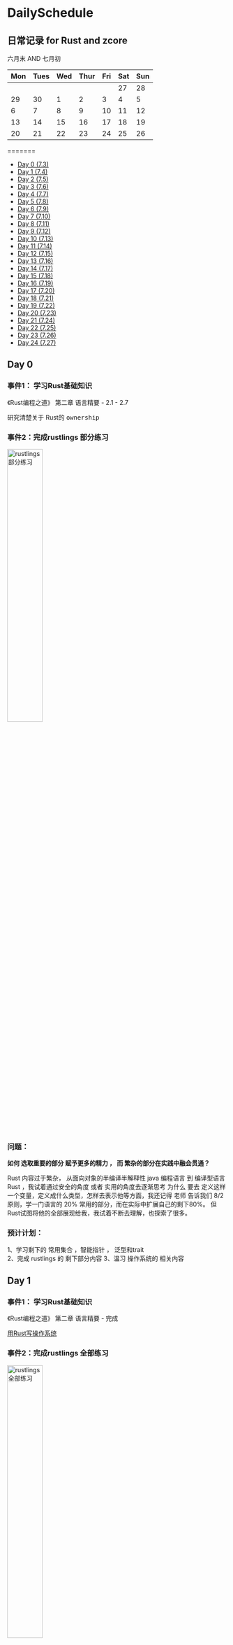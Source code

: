 # DailySchedule
## 日常记录 for Rust and zcore
六月末 AND 七月初

| Mon  | Tues | Wed  | Thur | Fri  | Sat  | Sun  |
| ---- | ---- | ---- | ---- | ---- | ---- | ---- |
|      |      |      |      |      | 27   | 28   |
| 29   | 30   | 1    | 2    | 3    | 4    | 5    |
| 6    | 7    | 8    | 9    | 10   | 11   | 12   |
| 13   | 14   | 15   | 16   | 17   | 18   | 19   |
| 20   | 21   | 22   | 23   | 24   | 25   | 26   |

=======

* [Day 0 (7.3)](#0)  
* [Day 1 (7.4)](#Day001)   
* [Day 2 (7.5)](#Day002)   
* [Day 3 (7.6)](#Day003)  
* [Day 4 (7.7)](#Day004)   
* [Day 5 (7.8)](#Day005)   
* [Day 6 (7.9)](#Day006)   
* [Day 7 (7.10)](#Day007)   
* [Day 8 (7.11)](#Day008)   
* [Day 9 (7.12)](#Day009)   
* [Day 10 (7.13)](#Day010)   
* [Day 11 (7.14)](#Day011)   
* [Day 12 (7.15)](#Day012)   
* [Day 13 (7.16)](#Day013)   
* [Day 14 (7.17)](#Day014)   
* [Day 15 (7.18)](#Day015)   
* [Day 16 (7.19)](#Day016)   
* [Day 17 (7.20)](#Day017)   
* [Day 18 (7.21)](#Day018)   
* [Day 19 (7.22)](#Day019)   
* [Day 20 (7.23)](#Day020)   
* [Day 21 (7.24)](#Day021)   
* [Day 22 (7.25)](#Day022)   
* [Day 23 (7.26)](#Day023)   
* [Day 24 (7.27)](#Day024)   
<span id="0"></span>
## Day 0

### 事件1： 学习Rust基础知识

《Rust编程之道》 第二章 语言精要 - 2.1 - 2.7

研究清楚关于 Rust的 <kbd> ownership</kbd>

### 事件2：完成rustlings 部分练习
<img src="https://github.com/dingiso/DailySchedule/blob/master/img/Day1.png?raw=true" alt="rustlings部分练习" width="40%" height="40%" />

### 问题：

**如何 选取重要的部分 赋予更多的精力 ， 而 繁杂的部分在实践中融会贯通？**

Rust 内容过于繁杂， 从面向对象的半编译半解释性 java 编程语言 到  编译型语言 Rust ，我试着通过安全的角度 或者 实用的角度去逐渐思考 为什么 要去 定义这样一个变量，定义成什么类型，怎样去表示他等方面，我还记得 老师 告诉我们 8/2 原则，学一门语言的 20% 常用的部分，而在实际中扩展自己的剩下80%。 但Rust试图将他的全部展现给我，我试着不断去理解，也探索了很多。

### 预计计划：  

1、学习剩下的 常用集合 ，智能指针 ， 泛型和trait  
2、完成 rustlings 的 剩下部分内容
3、温习 操作系统的 相关内容 

<span id="Day001"></span>

## Day 1

### 事件1： 学习Rust基础知识

《Rust编程之道》 第二章 语言精要 - 完成

[用Rust写操作系统](https://learningos.github.io/rcore_step_by_step_webdoc/#从零开始写-os)

### 事件2：完成rustlings 全部练习

<img src="https://github.com/dingiso/DailySchedule/blob/master/img/Day2.png?raw=true" alt="rustlings全部练习" width="40%" height="40%" />

### 问题：

**rust 教程中有哪些重点和操作系统需要用到的相关，需要学习的比较深入？**

### 预计计划：  

1、精通完善 模块 ，macro_rules! , 
2、利用 rust 完成 中长练习题
3、温习 操作系统的 相关内容、

<span id="Day002"></span>

## Day 2

### 事件1： 学习Rust基础知识

《Rust编程之道》 第三，四，五章  - 粗略看完

 Rust视频教程部分基础部分-看完-巩固复习

[Rust编程视频教程](https://www.bilibili.com/video/BV1xJ411B79h?from=search&seid=11648763424608637522)

### 事件2：对基础知识部分进行总结，形成xmind 文件

<img src="https://github.com/dingiso/DailySchedule/blob/master/img/Rust.png?raw=true" alt="rust总结" width="40%" height="40%" />

### 问题：

Rust 中 的 **Error E5020** 的相关问题

### 预计计划：  

1、细看剩下的章节 
2、利用 rust 完成 中长练习题
3、温习 操作系统的 相关内容

<span id="Day003"></span>

## Day3

### 事件1： 学习Rust基础知识

重点阅读《Rust编程之道》 第三、四、五章，理解类型系统和所有权；第九章，理解错误处理； 第十三章，理解Unsafe Rust）

 Rust视频教程部分基础部分-看完-巩固复习

[Rust编程视频教程](https://www.bilibili.com/video/BV1xJ411B79h?from=search&seid=11648763424608637522)

### 事件2：完成《Rust编程之道》第十章



### 解决问题：

Rust 中 的 全局变量，可变全局变量的声明

### 预计计划：  

1、细看剩下的章节 
2、利用 rust 完成 中长练习题
3、温习 操作系统的 相关内容

<span id="Day004"></span>
## Day4

### 事件1： 练习Rust

完成leetcode 5道练习题

### 事件2：读RISC-V 官方文档



### 解决问题：

Rust 中 linkedlist 等的数据结构

### 预计计划：  

1、进入RISC-v
2、利用 rust 完成 中长练习题
3、温习 操作系统的 相关内容

<span id="Day005"></span>

## Day5

今天有考试 ， 复习了一天 :blonde_woman:

<span id="Day006"></span>
## Day6

### 事件1： 读完 计算机组成原理 RISC-V 前两章

[读书笔记](https://github.com/dingiso/DailySchedule/blob/master/docs/%E8%AE%A1%E7%AE%97%E6%9C%BA%E7%BB%84%E6%88%90%E4%B8%8E%E8%AE%BE%E8%AE%A1RISC-V.md)

### 事件2： 看 浙大 的视频



### 解决问题：

Rust 中的 生命周期的内容

### 预计计划：  

1、继续研究RISC-v
2、利用 rust 完成 中长练习题
3、温习 操作系统的 相关内容

<span id="Day007"></span>

## Day7

### 事件1： 看RISC-V 特权级指令相关内容



### 事件2： 每日一题

[地下城游戏](https://leetcode-cn.com/problems/dungeon-game/solution/zhi-guan-jie-fa-by-dingiso/)
[源文件](https://github.com/dingiso/DailySchedule/blob/master/code/Leetcode-Exercize/174_%E5%9C%B0%E4%B8%8B%E5%9F%8E%E6%B8%B8%E6%88%8F.rs)

### 解决问题：

Rust 中的 

### 预计计划：  

1、继续研究RISC-v
2、温习 操作系统-物理内存管理 的 相关内容

<span id="Day008"></span>

## Day8

### 事件1： lab-0

1. 为了借用新的特性 nightly
2. std 依赖操作系统 `#![no_std]` 禁用
3. `panic_handler` 也在std库中，但是在运行过程中必须实现，所以我们自己写一个
4. 异常时是要通过堆栈反向**捕获异常**并**清理现场**的，暂时不需实现，所以panic直接终止
5. `main`函数并不能作为操作系统入口，所以我们用`_start` 函数代替，并利用 `extern "C"` 和 `# [no_mangle]` 来使得他成为入口函数
6. 通过改变链接器参数，使得程序编译成不依赖其他运行时环境的裸机目标
7. 对于一个OS内核，他的起始地址和普通程序不同，在高地址上，通过更改-链接脚本
8. 通过更改链接脚本使得，内核放在正确的地址上，并依次按顺序排放，`_start` 在先.
9. 内核运行还需要环境支持，所以我们用汇编重写`_start` ，分配启动栈，并跳转到内核入口
10. 将汇编代码内联到`main.rs`中，并更改内核入口为`rust_main`
11. 建立`Makefile` 保存编译运行参数，方便直接调用运行
12. OpenSBI 所提供的`SBI`调用参数 **0-8** ，为我们提供操作操作系统的基本功能
13. 输出功能利用`core`中的输出函数调用`SBI`的单字符输出，并利用`println`等宏进行封装
14. 完善 `panic` 和 `abort` 功能

### 事件2： 每日一题

[不同的二叉搜索树](https://leetcode-cn.com/problems/unique-binary-search-trees/solution/jie-ti-si-lu-by-dingiso/)
[源文件](https://github.com/dingiso/DailySchedule/blob/master/code/Leetcode-Exercize/96.%E4%B8%8D%E5%90%8C%E7%9A%84%E4%BA%8C%E5%8F%89%E6%90%9C%E7%B4%A2%E6%A0%91.rs)

### 解决问题：

Rust 中的 生命周期的内容

### 预计计划：  

1、继续研究RISC-v
2、温习 操作系统-虚拟存储 的 相关内容

<span id="Day009"></span>

## Day9

### 事件1： 总结一周的内容，参加研讨



### 事件2： 每日一题

[两个数组的交集](https://leetcode-cn.com/problems/intersection-of-two-arrays-ii/solution/zui-la-ji-dai-ma-mei-you-zhi-yi-by-dingiso/)
[源文件](https://github.com/dingiso/DailySchedule/blob/master/code/Leetcode-Exercize/350.%20%E4%B8%A4%E4%B8%AA%E6%95%B0%E7%BB%84%E7%9A%84%E4%BA%A4%E9%9B%86%20II.rs)

### 解决问题：

gdb 调试时， make debug 不成功， 修改debug 值 留下 -s -S 内容 ， 自行打开 gdb调试
### gdb常用命令总结
**list(简写 l)**  ： 查看源程序代码，默认显示10行，按回车键继续看余下的
**list 行号**：将显示当前文件以“行号”为中心的前后10行代码，如：list 12
**list 函数名**：将显示“函数名”所在函数的源代码，如：list main
**list ：不带参数**，将接着上一次 list 命令的，输出下边的内容。

**break(简写 b)** ：格式 b 行号，在某行设置断点；
**b fn1 if a＞b**：条件断点设置
**break func（break缩写为b）**：在函数func()的入口处设置断点，如：break cb_button
**delete n**：删除第n个断点
**disable n**：暂停第n个断点
**enable n**：开启第n个断点
**clear n**：清除第n行的断点
**delete breakpoints**：清除所有断点：

**info b （info breakpoints）** ：显示当前程序的断点设置情况
* Num： 断点编号
* Disp：断点执行一次之后是否有效 kep：有效 dis：无效
* Enb： 当前断点是否有效 y：有效 n：无效
* Address：内存地址
* What：位置

**run （简写 r）** ： 其作用是运行程序，当遇到断点后，程序会在断点处停止运行，等待用户输入下一步的命令。
**continue（简写 c)** ： 继续执行程序，直到下一个断点或者结束；
**next（简写 n )** ：单步执行程序，但是遇到函数时会直接跳过函数，不进入函数；
**step(简写 s)** ：单步执行程序，但是遇到函数会进入函数；
**until**：运行程序直到退出循环体；
**until+行号**： 运行至某行，不仅仅用来跳出循环；
**finish**： 运行程序到当前函数完成返回，并打印函数返回时的堆栈地址和返回值及参数值等信息；
**call 函数(参数)** ：调用程序中可见的函数，并传递“参数”，如：call gdb_test(55)；
**quit：（简记为 q） ** ：退出gdb；

**print、whatis** + 变量名 ： 查看变量


### 预计计划：  

1、lab-1
2、总结 lab-0 的代码，形成体系

<span id="Day010"></span>

## Day10

### 事件1： lab-1

1. 中断处理首先要保存上下文(即寄存器)在栈中,并在中断后恢复,分为两部分: 
   * context :通用32个寄存器,保存触发中断的指令地址`sepc`和系统状态的`sstatus`
   * 单列 :保存中断主要信息和原因的 `scause` 和 `stval`,因为后面需要使用所以单独
2. 利用汇编将寄存器的值存储在栈中,注意栈寄存器`sp`就是`x2`,所以需要空出他
3. 利用 `STIE` 位开启时钟中断,利用 `sstatus` 的 `SIE` 位,允许内核态被中断打断
4. 通过`sbi_call` 可以预约下一次的时钟中断,`time`参数就是中断时间
5. 总结 时钟中断的调用过程

### 事件2： 每日一题

[正则表达式匹配](https://leetcode-cn.com/problems/regular-expression-matching) 

### 解决问题：

回看  risc -v 的寄存器 架构 ，与 MSU 三种模式

### 预计计划：  

1、总结 lab-1 的内容
2、温习 操作系统-中断 的 相关内容

<span id="Day011"></span>

## Day11

### 事件1： lab-1

完成实验题

<image src="" alt="" />

### 事件2： 每日一题

[判断二分图](https://github.com/dingiso/DailySchedule/blob/master/code/Leetcode-Exercize/785.%E5%88%A4%E6%96%AD%E4%BA%8C%E5%88%86%E5%9B%BE.rs) 

### 解决问题：

sbi 中的中断的情况及其作用

### 预计计划：  

1、总结 lab-1 的内容
2、温习 操作系统-中断 的 相关内容

<span id="Day012"></span>

## Day12 ,13,14

17 号考科三， 备战科三 + 一门考试

<span id="Day013"></span>

<span id="Day014"></span>

<span id="Day015"></span>

## Day15

### 事件1： lab-2 动态内存分配

1. 对于动态内存分配，我们需要实例一个`堆`对象，而这个对象必须具有以下特征

   * 实现 `Trait GlobalAlloc` 的分配功能
     * 实现 `alloc` 和 `dealloc` 函数  ， 要求分配连续`size`大小，满足`align`对齐
   * 使用语义项`#[global_allocator]`进行标记

   编译器便会自动使用我们提供的内存分配函数

2. 先开辟一个`u8`数组，将首地址和长度付给我们定义好的堆对象即可

3. 探寻内核使用的结尾地址，`linker.ld` 说明了结尾地址为 `kernel_end` 我们将此函数实现，并将他的地址 作为 `usize` 输出皆可。

<image src="" alt="" />

### 事件2： 每日一题

[97. 交错字符串](https://github.com/dingiso/DailySchedule/blob/master/code/Leetcode-Exercize/97.%E4%BA%A4%E9%94%99%E5%AD%97%E7%AC%A6%E4%B8%B2.rs)

### 解决问题：

回看  risc -v 的寄存器 架构 ，与 MSU 三种模式

### 预计计划：  

1、总结 lab-1 的内容
2、温习 操作系统-中断 的 相关内容

<span id="Day016"></span>

## Day16

### 事件1： 参加 每周一次的研讨会

参加组织的会议，了解到了很多相关的内容，着重的

### 事件2： 每日一题

[312.戳气球](https://github.com/dingiso/DailySchedule/blob/master/code/Leetcode-Exercize/312.%E6%88%B3%E6%B0%94%E7%90%83.rs)

### 事件3： 完成lab2

实现了内存的动态分配

<img src="https://github.com/dingiso/DailySchedule/blob/master/img/Day17-1.png?raw=true" alt="内存的动态分配" width="40%" height="40%" />

探测了内核的结尾地址

<img src="https://github.com/dingiso/DailySchedule/blob/master/img/Day17-2.png?raw=true" alt="探测了内核的结尾地址" width="40%" height="40%" />

### 总结：  

#### 物理页的管理与分配

1. 页首地址满足 4kB 的倍数 ，页号 x4096 = 页首地址

2. 分配的地址不存在堆或栈中，我们利用`FrameTracker`封装，实现类似于`Box` 的智能指针的相关特性，相当于我们对**页**实现了以下操作：

   * 封装了 `&'static mut` 类型的引用
   * 提供了 `Drop` 函数，存在生命周期，超出后自动析构
   * 需要引用计数则外面封装 [`Arc`](alloc::sync::Arc) 

3. 针对所有的物理页，我们实现了一个物理页分配器封装对页的操作

   ```rust
    pub static ref FRAME_ALLOCATOR: Mutex<FrameAllocator<AllocatorImpl>> = Mutex::new(FrameAllocator::new(Range::from(PhysicalPageNumber::ceil(PhysicalAddress::from(*KERNEL_END_ADDRESS))..PhysicalPageNumber::floor(MEMORY_END_ADDRESS),)));
   ```

   **`Mutex<FrameAllocator<AllocatorImpl>>`** 

   * `Mutex`对分配器加锁防止多个线程访问，

   * `FrameAllocator` 为主要分配器，

   * `AllocatorImpl` 为分配器算法。

   `PhysicalPageNumber::ceil(PhysicalAddress::from(*KERNEL_END_ADDRESS))..PhysicalPageNumber::floor(MEMORY_END_ADDRESS)`

   分配器分配的内存范围从 `kerne_end` 结束（上取整）开始到 我们可访问内存的最后的（下取整）

4. 分配器算法利用的是实际物理页和起始地址的偏移量

<span id="Day017"></span>

## Day17

### 事件1： 钻研lab-3的内容

### 基础内容 - 关于页表

### 首先： 为什么要用到虚拟地址？

简单理解，这是为了方便程序编写者的一种方法。比如我的程序想要运行在这个操作系统上， 我希望不需要考虑操作系统的实际内存情况，难道我还要看一下操作系统的代码，或翻一下手册么？ ， 我希望我的程序用的就是从 `0x1` 开始的连续地址，那么这个 `0x1` 就是虚拟地址。

### 页表：

但是在操作系统中，实际运行时是需要使用实际物理地址的，那么我们如何推算物理地址呢，我们可以将这种（虚拟地址-物理地址）看作一种函数（映射）关系
`f (虚拟地址）= 物理地址` 在存储时 就有了两种储存的方法，

1. 第一种 我们将这个 `f` 函数（简单理解是个线性的）关系储存下来 - 也就是 最开始[修改内核](https://rcore-os.github.io/rCore-Tutorial-deploy/docs/lab-3/guide/part-2.html) 中使用的方法， 只需要统一加一个 偏移量即可。
2. 第二种 我们将每一个 （虚拟地址-物理地址） 也就 (x,y) 按对存储起来，通过查找 虚拟地址，便能获得相应的物理地址。

第二种方法便是我们所说的页表 ， 他是一（多）张，存储这种关系的表，通过查表便能完成 查找物理地址的任务。

> 而且，虚拟地址也是对物理的地址的一种封装方法，可以实现内核对物理地址的权限管理，也就是我们在页表项的标志位，假设我不希望系统内核所在的地址被其他人写入其他内容，我只需要在页表项上

### 多级页表：

这种方法主要是为了节省内存，同时可以方便我们不用跨物理页去查询这张表。那么他为什么可以节省内存呢？
**举个小栗子：** 内核代码在虚拟地址里 是 `0xffffffff80200000` ， 在实际物理地址是 `0x80200000` ， 在普通页表中我要这么存储， `(0xffffffff80200000,0x80200000,flag)` 这样的。同样在表示内核以 0xffffffff 开头的虚拟地址还有很多，这样会无形中增加很多的空间开销，但我们知道不断存储 `0xffffffff` 是冗余的。所以我们利用分级的方法，可以把页表变成下面的形式（理解方法）：

- 二级页表 `（0xffffffff（虚拟地址的高位），存储下面一级页表的物理页号（首地址） ）`
- 一级页表 `（0x80200000（低位），0x80200000（物理地址））`
  通过二级页表查找到一级页表的存储位置，再通过低位找到对应的物理地址。

**那么**我们实际上对于所有 以开头 `0xffffffff` 开头的虚拟地址，二级页表中永远只有一个页表项，这就节省了原来每次都要把他写上的空间。



### 事件2： 每日一题

[167. 两数之和 II - 输入有序数组](https://github.com/dingiso/DailySchedule/blob/master/code/Leetcode-Exercize/167.%E4%B8%A4%E6%95%B0%E4%B9%8B%E5%92%8C.rs)

### 事件3：

### 预计计划：  

1、继续 lab-3 的进程
2、lab-3 实验

<span id="Day018"></span>

## Day18

### 事件1： 完成lab-3

1. 更改 linker.ld 的数据存放起址改为虚拟地址，并在各字段加入对齐，使得一个虚拟页不会有两个段。目的是为了可以对每一个段赋予不同的属性

2. entry.asm 中利用  下面代码使得 CPU模式 变为 Sv39

   ```assembly
   # 8 << 60 是 satp 中使用 Sv39 模式的记号
       li t1, (8 << 60)
       or t0, t0, t1
       # 写入 satp 并更新 TLB
       csrw satp, t0
   ```

   

3. 给出内核使用线性映射的偏移量 并 在 entry.asm 中 建立一个boot_page_table 作为初始页表，

   * 第一个映射是 0x8000_0000 -> 0x8000_0000 VPN3 是 10B 所以放在第三位
   * 第二个映射是 0xffff_ffff_8000_0000 -> 0x8000_0000 VPN3 是 111111110B 所以放在 510位
   * 保存第一个映射是违反规则的，但是为了执行 这个asm内的代码，所以要存在这个映射。

4. 将虚拟地址 分为 `0..9 的VPN1` `9..18的VPN2` `18..27的VPN3`

5. **页表项  ：PageTableEntry = 标志位+页号**   |对 物理页号进行封装

6. **页表 ：PageTable** |装满一个物理页的页表项数组

7. **页表智能指针：PageTableTracker** 因为页表太大了，所以利用上文提供的工具 `FrameTracker` ，将这个页表当成一个物理页看待，利用“智能指针”对其进行操作。

8. **内存段：Segment** |在很多情况下虚拟页的单位量级太小了，我们对内存的管理可能一次涉及很多页，为了简化操作，我们将很多虚拟页统一封装为一个`Segment`，它具有以下属性

   * 两种简单的映射类型 ： 线性映射 和 每一帧都有映射
   * 映射到的一块连续的虚拟地址
   * 统一的权限标识

9. **实际应用的映射关系：Mapping** | 完成了基础的结构定义，那么我们该实际的对每个线程的映射关系进行封装并完成实际的操作和结构了：

   * 保存了 页表向量 ， 根页表物理页号， 映射信息
   * `find_entry()` 实现 给定虚拟页号查找物理页号
   * `map()` 实现了实际数据（未写入页中）的写入并构建映射
     * 线性则利用 我们`address.rs` 中规定的方式直接转换
     * `Framed` 则 分割数据 ， 更新页表，写入物理页， 将映射关系写入映射
   * `activate()` 实现了将页表起使地址写入`satp` ，使用`Sv39`模式并 刷新`TLB`

10. **实现内核的重映射 ：MemorySet** ： 利用我们工作替代原来的蛮夷，

### 事件2： 每日一题

[95. 不同的二叉搜索树 II](https://github.com/dingiso/DailySchedule/blob/master/code/Leetcode-Exercize/95.%E4%B8%8D%E5%90%8C%E7%9A%84%E4%BA%8C%E5%8F%89%E6%90%9C%E7%B4%A2%E6%A0%912.rs)

### 事件3： 小的提议记录

lab-1 程序运行状态 Context 推荐加入源文件的注释 , 并去掉 `Scause` 的use

> 发生中断时，保存的寄存器
>
> 包括所有通用寄存器，以及：
>
> - `sstatus`：各种状态位
>
> - `sepc`：产生中断的地址
>
> ### `#[repr(C)]` 属性
>
> 要求 struct 按照 C 语言的规则进行内存分布，否则 Rust 可能按照其他规则进行内存排布



### 预计计划：  

1、开始进行 lab-4
2、加油！！

<span id="Day019"></span>

## Day19

### 事件1： 钻研lab-4

1. **线程：Thread** | 线程是我们关注的实际**执行代码的单位**，教程的定义包括

   * 线程 ID  - 唯一标识线程的身份

   * 线程的栈 - 线程占有一段的虚拟空间来进行利用

   * 所属的进程

   * 代表自身情况的可变变量（`Mutex`）- 包括 运行上下文，是否休眠，结束等属性 ， 

     > 利用 `Mutex` 来包装使得 `Arc<Thread>` 保存的线程中的这些值可以被我们使用。

2. **进程： Process** | 资源调度的基本单位，只需要保存自身属性和 线程共享页表，内存空间即可

   * 属于 用户态 还是 内核态
   * 共用的 一块 内存空间，页表

3. **线程管理器：Processor** | 存放和管理所有的线程，主要包括：

   * 正在执行的线程
   * 调度器 对线程实现调度，包括线程的添加，移除，进行下一个
   * 休眠线程-处于等待状态的一些线程

   实现全局的，由`Lock`封装的管理器，我们利用`Mutex`和 `关闭时钟中断`  保证他一直在线

4. 通过设置`Context`进行一个小的实验，进行验证并执行

   * `mv sp a0`  ,  通过 `__restore` 传入一个参数-即我们精心涉及的`Context`
   * 原来我们是在实验中为了验证中断而开启了中断，现在我们将其放在了线程开始时

5. **中断处理** ： |   线程切换实际为时钟中断的过程，我们需要在中断处理时完成切换

   * 定义的管理器`PROCESSOR`完成当前线程的 上下文 的保存
   * 管理器为我们分配下一个应该调用的进程，并将他的上下文返回 通过 `__restore` 转换
     *  如果没有下一个线程，则启动休眠线程，都没有则退出

6. **线程的结束：**| 通过设置 `ra` 时线程顺利结束 

   * 原来线程结束触发`Exception::InstructionPageFault`  ，跳转 `0x0`
   * 通过触发中断，通知操作系统进行释放，`ecall` 调用 `ebreak`
   * 将中断包装在结束函数中，标记线程结束，并设置线程结束的 `ra`

7. **内核栈：** | 但发生中断时，会切换到内核态，原来用于处理中断的`sp`指针需要一个内核栈，专门用于在内核态执行函数 - 防止线程的崩溃导致操作系统的崩溃

   * 只需要一个内核栈，因为只有中断时使用内核栈，而不会有两个线程同时中断

   * 内核栈的地址不能放在通用寄存器中，而`sscratch`只有内核态能访问，比较合适

   * 实际的做法: 定义`kernel_stack`分配空间，`interrupt.asm`中对`sscratch`操作

     * 为内核栈分配一段空间
     * 运行线程时，将内核栈指针保存在`sscratch`寄存器中
     * 中断时，则从将 `Context` 压入 `sscratch` 指向的栈中（`Context` 的地址为 `sscratch - size_of::<Context>()`），同时用新的栈地址来替换 `sp`（此时 `sp` 也会被复制到 `a0` 作为 `handle_interrupt` 的参数）
     * 从中断中返回时（`__restore` 时），`a0` 应指向**被压在内核栈中的 `Context`**。此时出栈 `Context` 并且将栈顶保存到 `sscratch` 中

      运行时如何 将内核栈指针保存在`sscratch`中?

### 事件2： 每日一题

[剑指 Offer 11. 旋转数组的最小数字](https://github.com/dingiso/DailySchedule/blob/master/code/Leetcode-Exercize/%E5%89%91%E6%8C%87offer11.%E6%97%8B%E8%BD%AC%E6%95%B0%E7%BB%84%E7%9A%84%E6%9C%80%E5%B0%8F%E6%95%B0%E5%AD%97.rs)

### 事件3： 待定

### 预计计划：  

1、继续 lab-4 的进程
2、lab-4 实验

<span id="Day020"></span>

## Day20

### 事件1： lab-4 的图片形式总结

### 事件2： 每日一题

[64. 最小路径和](https://github.com/dingiso/DailySchedule/blob/master/code/Leetcode-Exercize/64.%E6%9C%80%E5%B0%8F%E8%B7%AF%E5%BE%84%E5%92%8C.rs)

### 事件3： lab-4 实验题

1. 原理：线程切换之中，页表是何时切换的？页表的切换会不会影响程序 / 操作系统的运行？为什么？

   1）线程结束时，ra 结束函数触发时钟中断，中断处理函数调用 `prepare_next_thread()` , 在实际调用 `next_thread.prepare()`  最后通过 `activate()` 激活页表，进行页表的切换

   2）不会影响运行，页表切换发生在中断期间，操作系统运行中，我们设立了内核栈，中断期间调用的，一直存在。

2. 设计：如果不使用 `sscratch` 提供内核栈，而是像原来一样，遇到中断就直接将上下文压栈，请举出（思路即可，无需代码）：

   - 一种情况不会出现问题    - 不操作 sp 
   - 一种情况导致异常无法处理（指无法进入 `handle_interrupt`）- 不保存 sp 寄存器
   - 一种情况导致产生嵌套异常（指第二个异常能够进行到调用 `handle_interrupt`，不考虑后续执行情况） - 运行两个线程。在两个线程切换的时候，会需要切换页表。但是此时操作系统运行在前一个线程的栈上，一旦切换，再访问栈就会导致缺页，因为每个线程的栈只在自己的页表中
   - 一种情况导致一个用户进程（先不考虑是怎么来的）可以将自己变为内核进程，或以内核态执行自己的代码 -  通过 改变 sp 的存储位置， 使得用户进程有能力访问并修改到

3. 实验：当键盘按下 Ctrl + C 时，操作系统应该能够捕捉到中断。实现操作系统捕获该信号并结束当前运行的线程（你可能需要阅读一点在实验指导中没有提到的代码）

   [handler.rs](https://github.com/dingiso/DailySchedule/blob/master/code/实验四/handler.rs)

    通过开启外部中断的方法， 借助 sbi 调用函数，捕捉键盘导致的外部中断，先在  中断处理时打印 ctrl+c 的 sbi 调用返回值，为3 ，判断其为 3 则 `kill_current_thread`

### 预计计划：  

1、开始 lab-5

<span id="Day021"></span>

## Day21

### 事件1： 钻研lab-5

1. 不能一直运行内核 ，我们要实现把读取存储设备的数据，**OpenSBI** 进行扫描并设备通过**MMIO**映射到物理内存的一块了，我们只需要在rust_main 中添加参数，OpenSBI 就会告诉我们映射的地址

   * `_hart_id`:  0,

     `dtb_pa`:  PhysicalAddress(0x82200000)

2. 通过调用 rcore 中的 属性解析`device_tree`库，我们得到的便是一个 建好的树  - **设备树**

   * 通过 递归 从根节点进行递归 ，发现支持 `"virtio,mmio"` ， 就可以加载他的驱动
   * 初始化设备 时需要进行验证`Magic Number` ， 确定其为设备树

3. 进一步对节点进行判断， 只读取其中的 `Block` 块设备

   * 粒度 为 整**块**，以块为单位读写，（类比硬盘）

4. 实现为 `DMA` 分配物理页的定义和操作 包括 **物理地址-虚拟地址的转换**， **分配和去配操作**

5. 抽象设备 驱动的接口 ，简单的三种方法 ：

   * 读取设备信息
   * 块设备接口
     * 读取某个块 到 buffer 中， 实现对数据的读取
     * 将 buffer 的数据 写入 某个块， 实现写数据

6. 对块设备的抽象，基本为实现上述 的 三个接口。

7. 文件系统 利用 rcore-fs 通过查找全部设备驱动中的第一个存储设备作为根目录。

8. 同时调用`BlockCache::new()` 使得设备在内存中具有`cache`

9. 最后 通过 调用 以实现的接口中的 `ls` 进行 文件名的输出

### 事件2： 每日一题

[1025. 除数博弈](https://leetcode-cn.com/problems/divisor-game/)

### 事件3：  实验4 的fork函数的编写

有点失败，伤心  :cry:

### 预计计划：  

1、继续 lab-6

<span id="Day022"></span>

## Day22

### 事件1： 钻研lab-6

1. 建立 `user` crate，作为用户程序的放置位置 - 并为其去除依赖

2. 通过 `rcore-fs-fuse` 将我们的用户程序编译打包为 **ELF** 文件-转换为 **QCOW_FILE** 格式

3. 利用 `xmas_elf` 解析器将 ELF 文件读到内存中，解析字段，建立**内核映射**（能中断）

4. 修改`Mapping::map` 函数 ， 增加 `init_data`参数为初始化数据
   * 动态分配内存 - 分配的不一定连续 - 利用**帧分**配的方式
   * 考虑 如果最后剩下的数据不满足一页的情况
   * 加载到内存时， 对 `.bss` 段进行初始化

5. 利用汇编参数的传递，实现系统调用，从相应的寄存器中取出调用代号和参数，根据调用代号，进入不同的处理流程，得到处理结果

   * 回数值并继续执行：
     * 返回值存放在 `x10` 寄存器，`sepc += 4`，继续此 `context` 的执行

   * 程序进入等待
     * 同样需要更新 `x10` 和 `sepc`，但是需要将当前线程标记为等待，切换其他线程来执行

   * 程序终止
     * 不需要考虑系统调用的返回，直接删除线程

6. 编写文件的输入输出流 `stdin` `stdout`
7. 实现条件变量，替代原来的阻塞式，增加处理器利用率，增强交互性

### 事件2： 每日一题

[410. 分割数组的最大值](https://leetcode-cn.com/problems/split-array-largest-sum/)

### 预计计划：  

1、进行总结

<span id="Day023"></span>

## Day23

### 事件1： 对rCore 的第一阶段进行总结

### 事件2： 每日一题

[329. 矩阵中的最长递增路径](https://github.com/dingiso/DailySchedule/blob/master/code/Leetcode-Exercize/329.%E7%9F%A9%E9%98%B5%E4%B8%AD%E6%9C%80%E9%95%BF%E7%9A%84%E8%B7%AF%E5%BE%84.rs)

### 预计计划：  

1、继续 lab-2 的进程
2、

<span id="Day024"></span>

## Day24

### 事件1： 整理rCore 学习过程中的文档

[所有涉及的文档](https://github.com/dingiso/DailySchedule/tree/master/docs)

### 事件2： 每日一题

[392.判断子序列](https://github.com/dingiso/DailySchedule/blob/master/code/Leetcode-Exercize/392.%E5%88%A4%E6%96%AD%E5%AD%90%E5%BA%8F%E5%88%97.rs)

#### 事件3： 看lab-6 实验
继续进行lab-6 的实验题 冲冲冲！！！

#### 尾声

希望接下能进入第二阶段的实习吧。

<span id="Day025"></span>
## Day25

### 事件1： 每日一题
[104. 二叉树的最大深度](https://github.com/dingiso/DailySchedule/blob/master/code/Leetcode-Exercize/104.%E4%BA%8C%E5%8F%89%E6%A0%91%E7%9A%84%E6%9C%80%E5%A4%A7%E6%B7%B1%E5%BA%A6.rs)
<span id="Day026"></span>

















### 计划和总结

### 速度 （有点粗糙） 但是 快速迭代

### VMO


主要的类型 ： 

* VMObjectPaged : 主要的VMO ， 掌控一组物理页面
  * 父节点
  * 掌控的物理页面
  * 映射关系
  * 标志位  **高速缓存策略**  **pin_count** 等

* VMObjectPhysical ：代表一段连续物理内存

* VMObjectSlice : 物理内存切片

树状结构 ：

* 利用 父节点的 偏移量 和 页面限制来实现

<img src="https://github.com/dingiso/DailySchedule/blob/master/img/VMObject.png?raw=true" alt="VMObject图片介绍"  />

### 简化

对树结构的 简化

包括 曾经， **copy_on_write**  利用 一位标志位实现，并调整可读写为，实现不可写，最终在 pagefault的时候在进行 **copy**

**到**

直接 **copy**

### 单元测试

完善 `VMO` 部分的 **单元测试**

### 目标

总觉得 Tutorial 对于 学生的理解有点生涩
我的计划是按照学长的计划
* 视频**报告** 
* 基础知识的介绍
* 代码 和 测试的编写
* 总结

### 时间计划
**8.15-30** 期末考试，希望作为时间分配，逐渐慢慢推进

**9.1 号之后** 我的目标仍然还是希望继续进行 zCore-Tutorial 可能就是设计 zCore-Tutorial 实验，争取开肝 **zCore-Tutorial v2** 
